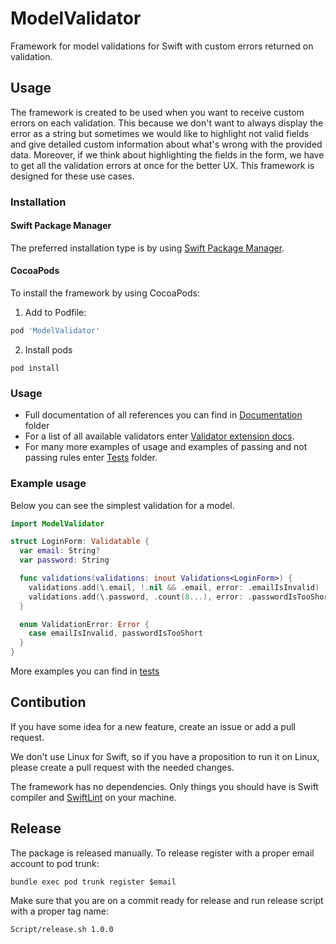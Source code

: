 # ModelValidator

Framework for model validations for Swift with custom errors returned on validation.

## Usage

The framework is created to be used when you want to receive custom errors on each validation. This because we don't want to always display the error as a string but sometimes we would like to highlight not valid fields and give detailed custom information about what's wrong with the provided data. Moreover, if we think about highlighting the fields in the form, we have to get all the validation errors at once for the better UX. This framework is designed for these use cases.

### Installation

#### Swift Package Manager

The preferred installation type is by using [Swift Package Manager](https://swift.org/package-manager/).

#### CocoaPods

To install the framework by using CocoaPods:

1. Add to Podfile:

  ```ruby
  pod 'ModelValidator'
  ```

2. Install pods

  ```
  pod install
  ```

### Usage

- Full documentation of all references you can find in [Documentation](Documentation/Reference) folder
- For a list of all available validators enter [Validator extension docs](Documentation/Reference/extensions/Validator.md).
- For many more examples of usage and examples of passing and not passing rules enter [Tests](Tests/ModelValidatorTests/Tests) folder.

### Example usage

Below you can see the simplest validation for a model.

```swift
import ModelValidator

struct LoginForm: Validatable {
  var email: String?
  var password: String

  func validations(validations: inout Validations<LoginForm>) {
    validations.add(\.email, !.nil && .email, error: .emailIsInvalid)
    validations.add(\.password, .count(8...), error: .passwordIsTooShort)
  }

  enum ValidationError: Error {
    case emailIsInvalid, passwordIsTooShort
  }
}

```

More examples you can find in [tests](Tests/ModelValidatorTests/Tests)

## Contibution

If you have some idea for a new feature, create an issue or add a pull request.

We don't use Linux for Swift, so if you have a proposition to run it on Linux, please create a pull request with the needed changes.

The framework has no dependencies. Only things you should have is Swift compiler and [SwiftLint](https://github.com/realm/SwiftLint) on your machine.

## Release

The package is released manually. To release register with a proper email account to pod trunk:

```
bundle exec pod trunk register $email
```

Make sure that you are on a commit ready for release and run release script with a proper tag name:

```
Script/release.sh 1.0.0
```

